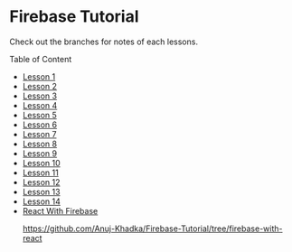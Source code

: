 # Firebase Tutorial

Check out the branches for notes of each lessons.

Table of Content
<ul>
<li><a href="https://github.com/Anuj-Khadka/Firebase-Tutorial/tree/lesson-1">Lesson 1</a></li>
<li><a href="https://github.com/Anuj-Khadka/Firebase-Tutorial/tree/lesson-2">Lesson 2</a></li>
 <li><a href="https://github.com/Anuj-Khadka/Firebase-Tutorial/tree/lesson-3">Lesson 3</a></li>
 <li><a href="https://github.com/Anuj-Khadka/Firebase-Tutorial/tree/lesson-4">Lesson 4</a></li>
 <li><a href="https://github.com/Anuj-Khadka/Firebase-Tutorial/tree/lesson-5">Lesson 5</a></li>
 <li><a href="https://github.com/Anuj-Khadka/Firebase-Tutorial/tree/lesson-6">Lesson 6</a></li>
 <li><a href="https://github.com/Anuj-Khadka/Firebase-Tutorial/tree/lesson-7">Lesson 7</a></li>
 <li><a href="https://github.com/Anuj-Khadka/Firebase-Tutorial/tree/lesson-8">Lesson 8</a></li>
 <li><a href="https://github.com/Anuj-Khadka/Firebase-Tutorial/tree/lesson-9">Lesson 9</a></li>
 <li><a href="https://github.com/Anuj-Khadka/Firebase-Tutorial/tree/lesson-10">Lesson 10</a></li>
 <li><a href="https://github.com/Anuj-Khadka/Firebase-Tutorial/tree/lesson-11">Lesson 11</a></li>
 <li><a href="https://github.com/Anuj-Khadka/Firebase-Tutorial/tree/lesson-12">Lesson 12</a></li>
 <li><a href="https://github.com/Anuj-Khadka/Firebase-Tutorial/tree/lesson-13">Lesson 13</a></li>
 <li><a href="https://github.com/Anuj-Khadka/Firebase-Tutorial/tree/lesson-14">Lesson 14</a></li>
 <li><a href="https://github.com/Anuj-Khadka/Firebase-Tutorial/tree/lesson-14">React With Firebase</a></li>
 
 https://github.com/Anuj-Khadka/Firebase-Tutorial/tree/firebase-with-react
</ul>

